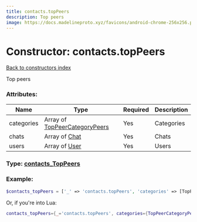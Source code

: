 ```yaml
---
title: contacts.topPeers
description: Top peers
image: https://docs.madelineproto.xyz/favicons/android-chrome-256x256.png
---
```

# Constructor: contacts.topPeers  
[Back to constructors index](index.md)



Top peers

### Attributes:

| Name     |    Type       | Required | Description |
|----------|---------------|----------|-------------|
|categories|Array of [TopPeerCategoryPeers](../types/TopPeerCategoryPeers.md) | Yes|Categories|
|chats|Array of [Chat](../types/Chat.md) | Yes|Chats|
|users|Array of [User](../types/User.md) | Yes|Users|



### Type: [contacts\_TopPeers](../types/contacts_TopPeers.md)


### Example:

```php
$contacts_topPeers = ['_' => 'contacts.topPeers', 'categories' => [TopPeerCategoryPeers, TopPeerCategoryPeers], 'chats' => [Chat, Chat], 'users' => [User, User]];
```  


Or, if you're into Lua:

```lua
contacts_topPeers={_='contacts.topPeers', categories={TopPeerCategoryPeers}, chats={Chat}, users={User}}

```


